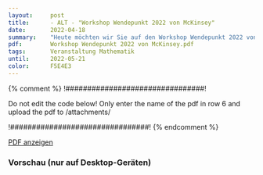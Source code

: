 ```yaml
---
layout:     post
title:      - ALT - "Workshop Wendepunkt 2022 von McKinsey"
date:       2022-04-18
summary:    "Heute möchten wir Sie auf den Workshop Wendepunkt 2022 von McKinsey für Studierende und Promovierende der Fachrichtungen Mathematik und Physik aufmerksam machen."
pdf:        Workshop Wendepunkt 2022 von McKinsey.pdf
tags:       Veranstaltung Mathematik
until:		2022-05-21
color:      F5E4E3
---
```


{% comment %}
!################################!

Do not edit the code below! Only enter the name of the pdf in row 6 and upload the pdf to /attachments/

!################################!
{% endcomment %}

<a class="btn btn-primary" href="{{ site.url }}/attachments/{{page.pdf}}">PDF anzeigen</a>

<h3>Vorschau (nur auf Desktop-Geräten)</h3>
<div class="d-none d-sm-block">
    <object data="{{ site.url }}/attachments/{{page.pdf}}" width="100%" height="1010" type='application/pdf'>
    </object>
</div>

